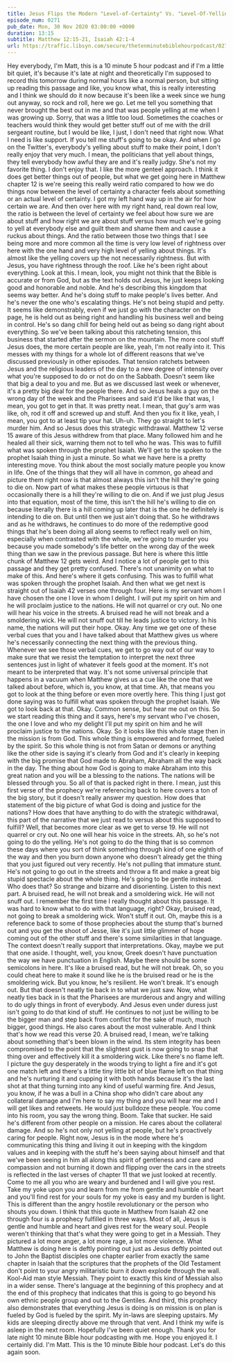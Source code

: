 ```yaml
---
title: Jesus Flips the Modern "Level-of-Certainty" Vs. "Level-Of-Yelling" Equation Upside Down
episode_num: 0271
pub_date: Mon, 30 Nov 2020 03:00:00 +0000
duration: 13:15
subtitle: Matthew 12:15-21, Isaiah 42:1-4
url: https://traffic.libsyn.com/secure/thetenminutebiblehourpodcast/0271_-_Jesus_Flips_the_Modern_Level-of-Certainty_Versus_Level-Of-Yelling_Equation_Upside_Down.mp3
---
```


 Hey everybody, I'm Matt, this is a 10 minute 5 hour podcast and if I'm a little bit quiet, it's because it's late at night and theoretically I'm supposed to record this tomorrow during normal hours like a normal person, but sitting up reading this passage and like, you know what, this is really interesting and I think we should do it now because it's been like a week since we hung out anyway, so rock and roll, here we go. Let me tell you something that never brought the best out in me and that was people yelling at me when I was growing up. Sorry, that was a little too loud. Sometimes the coaches or teachers would think they would get better stuff out of me with the drill sergeant routine, but I would be like, I just, I don't need that right now. What I need is like support. If you tell me stuff's going to be okay. And when I go on the Twitter's, everybody's yelling about stuff to make their point, I don't really enjoy that very much. I mean, the politicians that yell about things, they tell everybody how awful they are and it's really judgy. She's not my favorite thing. I don't enjoy that. I like the more genteel approach. I think it does get better things out of people, but what we get going here in Matthew chapter 12 is we're seeing this really weird ratio compared to how we do things now between the level of certainty a character feels about something or an actual level of certainty. I got my left hand way up in the air for how certain we are. And then over here with my right hand, real down real low, the ratio is between the level of certainty we feel about how sure we are about stuff and how right we are about stuff versus how much we're going to yell at everybody else and guilt them and shame them and cause a ruckus about things. And the ratio between those two things that I see being more and more common all the time is very low level of rightness over here with the one hand and very high level of yelling about things. It's almost like the yelling covers up the not necessarily rightness. But with Jesus, you have rightness through the roof. Like he's been right about everything. Look at this. I mean, look, you might not think that the Bible is accurate or from God, but as the text holds out Jesus, he just keeps looking good and honorable and noble. And he's describing this kingdom that seems way better. And he's doing stuff to make people's lives better. And he's never the one who's escalating things. He's not being stupid and petty. It seems like demonstrably, even if we just go with the character on the page, he is held out as being right and handling his business well and being in control. He's so dang chill for being held out as being so dang right about everything. So we've been talking about this ratcheting tension, this business that started after the sermon on the mountain. The more cool stuff Jesus does, the more certain people are like, yeah, I'm not really into it. This messes with my things for a whole lot of different reasons that we've discussed previously in other episodes. That tension ratchets between Jesus and the religious leaders of the day to a new degree of intensity over what you're supposed to do or not do on the Sabbath. Doesn't seem like that big a deal to you and me. But as we discussed last week or whenever, it's a pretty big deal for the people there. And so Jesus heals a guy on the wrong day of the week and the Pharisees and said it'd be like that was, I mean, you got to get in that. It was pretty neat. I mean, that guy's arm was like, oh, rod it off and screwed up and stuff. And then you fix it like, yeah, I mean, you got to at least tip your hat. Uh-uh. They go straight to let's murder him. And so Jesus does this strategic withdrawal. Matthew 12 verse 15 aware of this Jesus withdrew from that place. Many followed him and he healed all their sick, warning them not to tell who he was. This was to fulfill what was spoken through the prophet Isaiah. We'll get to the spoken to the prophet Isaiah thing in just a minute. So what we have here is a pretty interesting move. You think about the most socially mature people you know in life. One of the things that they will all have in common, go ahead and picture them right now is that almost always this isn't the hill they're going to die on. Now part of what makes these people virtuous is that occasionally there is a hill they're willing to die on. And if we just plug Jesus into that equation, most of the time, this isn't the hill he's willing to die on because literally there is a hill coming up later that is the one he definitely is intending to die on. But until then we just ain't doing that. So he withdraws and as he withdraws, he continues to do more of the redemptive good things that he's been doing all along seems to reflect really well on him, especially when contrasted with the whole, we're going to murder you because you made somebody's life better on the wrong day of the week thing than we saw in the previous passage. But here is where this little chunk of Matthew 12 gets weird. And I notice a lot of people get to this passage and they get pretty confused. There's not unanimity on what to make of this. And here's where it gets confusing. This was to fulfill what was spoken through the prophet Isaiah. And then what we get next is straight out of Isaiah 42 verses one through four. Here is my servant whom I have chosen the one I love in whom I delight. I will put my spirit on him and he will proclaim justice to the nations. He will not quarrel or cry out. No one will hear his voice in the streets. A bruised read he will not break and a smoldering wick. He will not snuff out till he leads justice to victory. In his name, the nations will put their hope. Okay. Any time we get one of these verbal cues that you and I have talked about that Matthew gives us where he's necessarily connecting the next thing with the previous thing. Whenever we see those verbal cues, we get to go way out of our way to make sure that we resist the temptation to interpret the next three sentences just in light of whatever it feels good at the moment. It's not meant to be interpreted that way. It's not some universal principle that happens in a vacuum when Matthew gives us a cue like the one that we talked about before, which is, you know, at that time. Ah, that means you got to look at the thing before or even more overtly here. This thing I just got done saying was to fulfill what was spoken through the prophet Isaiah. We got to look back at that. Okay. Common sense, but hear me out on this. So we start reading this thing and it says, here's my servant who I've chosen, the one I love and who my delight I'll put my spirit on him and he will proclaim justice to the nations. Okay. So it looks like this whole stage then in the mission is from God. This whole thing is empowered and formed, fueled by the spirit. So this whole thing is not from Satan or demons or anything like the other side is saying it's clearly from God and it's clearly in keeping with the big promise that God made to Abraham, Abraham all the way back in the day. The thing about how God is going to make Abraham into this great nation and you will be a blessing to the nations. The nations will be blessed through you. So all of that is packed right in there. I mean, just this first verse of the prophecy we're referencing back to here covers a ton of the big story, but it doesn't really answer my question. How does that statement of the big picture of what God is doing and justice for the nations? How does that have anything to do with the strategic withdrawal, this part of the narrative that we just read to versus about this supposed to fulfill? Well, that becomes more clear as we get to verse 19. He will not quarrel or cry out. No one will hear his voice in the streets. Ah, so he's not going to do the yelling. He's not going to do the thing that is so common these days where you sort of think something through kind of one eighth of the way and then you burn down anyone who doesn't already get the thing that you just figured out very recently. He's not pulling that immature stunt. He's not going to go out in the streets and throw a fit and make a great big stupid spectacle about the whole thing. He's going to be gentle instead. Who does that? So strange and bizarre and disorienting. Listen to this next part. A bruised read, he will not break and a smoldering wick. He will not snuff out. I remember the first time I really thought about this passage. It was hard to know what to do with that language, right? Okay, bruised read, not going to break a smoldering wick. Won't stuff it out. Oh, maybe this is a reference back to some of those prophecies about the stump that's burned out and you get the shoot of Jesse, like it's just little glimmer of hope coming out of the other stuff and there's some similarities in that language. The context doesn't really support that interpretations. Okay, maybe we put that one aside. I thought, well, you know, Greek doesn't have punctuation the way we have punctuation in English. Maybe there should be some semicolons in here. It's like a bruised read, but he will not break. Oh, so you could cheat here to make it sound like he is the bruised read or he is the smoldering wick. But you know, he's resilient. He won't break. It's enough out. But that doesn't neatly tie back in to what we just saw. Now, what neatly ties back in is that the Pharisees are murderous and angry and willing to do ugly things in front of everybody. And Jesus even under duress just isn't going to do that kind of stuff. He continues to not just be willing to be the bigger man and step back from conflict for the sake of much, much bigger, good things. He also cares about the most vulnerable. And I think that's how we read this verse 20. A bruised read, I mean, we're talking about something that's been blown in the wind. Its stem integrity has been compromised to the point that the slightest gust is now going to snap that thing over and effectively kill it a smoldering wick. Like there's no flame left. I picture the guy desperately in the woods trying to light a fire and it's got one match left and there's a little tiny little bit of blue flame left on that thing and he's nurturing it and cupping it with both hands because it's the last shot at that thing turning into any kind of useful warming fire. And Jesus, you know, if he was a bull in a China shop who didn't care about any collateral damage and I'm here to say my thing and you will hear me and I will get likes and retweets. He would just bulldoze these people. You come into his room, you say the wrong thing. Boom. Take that sucker. He said he's different from other people on a mission. He cares about the collateral damage. And so he's not only not yelling at people, but he's proactively caring for people. Right now, Jesus is in the mode where he's communicating this thing and living it out in keeping with the kingdom values and in keeping with the stuff he's been saying about himself and that we've been seeing in him all along this spirit of gentleness and care and compassion and not burning it down and flipping over the cars in the streets is reflected in the last verses of chapter 11 that we just looked at recently. Come to me all you who are weary and burdened and I will give you rest. Take my yoke upon you and learn from me from gentle and humble of heart and you'll find rest for your souls for my yoke is easy and my burden is light. This is different than the angry hostile revolutionary or the person who shouts you down. I think that this quote in Matthew from Isaiah 42 one through four is a prophecy fulfilled in three ways. Most of all, Jesus is gentle and humble and heart and gives rest for the weary soul. People weren't thinking that that's what they were going to get in a Messiah. They pictured a lot more anger, a lot more rage, a lot more violence. What Matthew is doing here is deftly pointing out just as Jesus deftly pointed out to John the Baptist disciples one chapter earlier from exactly the same chapter in Isaiah that the scriptures that the prophets of the Old Testament don't point to your angry militaristic burn it down explode through the wall. Kool-Aid man style Messiah. They point to exactly this kind of Messiah also in a wider sense. There's language at the beginning of this prophecy and at the end of this prophecy that indicates that this is going to go beyond his own ethnic people group and out to the Gentiles. And third, this prophecy also demonstrates that everything Jesus is doing is on mission is on plan is fueled by God is fueled by the spirit. My in-laws are sleeping upstairs. My kids are sleeping directly above me through that vent. And I think my wife is asleep in the next room. Hopefully I've been quiet enough. Thank you for late night 10 minute Bible hour podcasting with me. Hope you enjoyed it. I certainly did. I'm Matt. This is the 10 minute Bible hour podcast. Let's do this again soon.